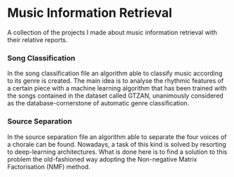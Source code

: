 # Music Information Retrieval
A collection of the projects I made about music information retrieval with their relative reports.

### Song Classification
In the song classification file an algorithm able to classify music according to its genre is created. The main idea is to analyse the rhythmic features of a certain piece with a machine learning algorithm that has been trained with the songs contained in the dataset called GTZAN, unanimously considered as the database-cornerstone of automatic genre classification.

### Source Separation
In the source separation file an algorithm able to separate the four voices of a chorale can be found. Nowadays, a task of this kind is solved by resorting to deep-learning architectures. What is done here is to find a solution to this problem the old-fashioned way adopting the Non-negative Matrix Factorisation (NMF) method.